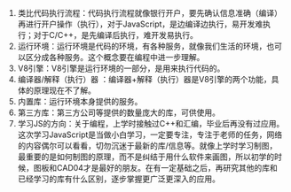 1. 类比代码执行流程：代码执行流程就像银行开户，要先确认信息准确（编译）再进行开户操作（执行），对于JavaScript，是边编译边执行，易开发难执行；对于C/C++，是先编译后执行，难开发易执行。
2. 运行环境：运行环境是代码的环境，有各种服务，就像我们生活的环境，也可以区分成各种服务。这个概念要在编程中进一步理解。
3. V8引擎：V8引擎是运行环境的一部分，是用来执行代码的。
4. 编译器/解释（执行）器 ：编译器+解释（执行）器是V8引擎的两个功能，具体的原理现在不了解。
5. 内置库：运行环境本身提供的服务。
6. 第三方库：第三方公司等提供的数量庞大的库，可供使用。
7. 学习JS的方向：关于编程，上学时接触过C++和汇编，毕业后再没有过应用。这次学习JavaScript是当做小白学习，一定要专注，专注于老师的任务，网络的内容偶尔可以看看，切勿沉迷于最新的库/信息等。就像上学时学习制图，最重要的是如何制图的原理，而不是纠结于用什么软件来画图，所以初学的时候，图板和CAD04才是最好的朋友。在有一定基础之后，再研究其他的库和已经学习的库有什么区别，逐步掌握更广泛更深入的应用。